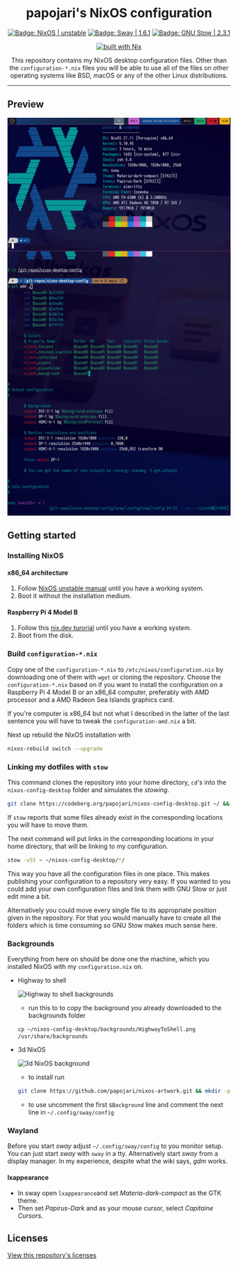 <div align="center">

<h1>papojari's NixOS configuration</h1>

<p>
  <a href="https://nixos.org/"><img src="https://img.shields.io/badge/NixOS-unstable-blue" alt="Badge: NixOS | unstable"/></a>
  <a href="https://swaywm.org/"><img src="https://img.shields.io/badge/Sway-1.6.1-yellowgreen" alt="Badge: Sway | 1.6.1"/></a>
  <a href="https://swaywm.org/"><img src="https://img.shields.io/badge/GNU%20Stow-2.3.1-yellow" alt="Badge: GNU Stow | 2.3.1"/></a>  
</p>

[![built with Nix](https://builtwithnix.org/badge.svg)](https://builtwithnix.org)

This repository contains my NixOS desktop configuration files. Other than the `configuration-*.nix` files you will be able to use all of the files on other operating systems like BSD, macOS or any of the other Linux distributions.

</div>

---

## Preview

![Preview](preview.png)

## Getting started

### Installing NixOS

#### x86_64 architecture

1. Follow [NixOS unstable manual](https://nixos.org/manual/nixos/unstable/) until you have a working system.
2. Boot it without the installation medium.

#### Raspberry Pi 4 Model B

1. Follow this [nix.dev turorial](https://nix.dev/tutorials/installing-nixos-on-a-raspberry-pi) until you have a working system.
2. Boot from the disk.

### Build `configuration-*.nix`

Copy one of the `configuration-*.nix` to `/etc/nixos/configuration.nix` by downloading one of them with `wget` or cloning the repository. Choose the `configuration-*.nix` based on if you want to install the configuration on a Raspberry Pi 4 Model B or an x86_64 computer, preferably with AMD processor and a AMD Radeon Sea Islands graphics card.

If you're computer is x86_64 but not what I described in the latter of the last sentence you will have to tweak the `configuration-amd.nix` a bit.

Next up rebuild the NixOS installation with

```bash
nixos-rebuild switch --upgrade
```

### Linking my dotfiles with `stow`

This command clones the repository into your home directory, `cd`'s into the `nixos-config-desktop` folder and simulates the *stowing*.

```bash
git clone https://codeberg.org/papojari/nixos-config-desktop.git ~/ && stow -nvSt ~ ~/nixos-config-desktop/*/
```

If `stow` reports that some files already exist in the corresponding locations you will have to move them.

The next command will put links in the corresponding locations in your home directory, that will be linking to my configuration.

```bash
stow -vSt ~ ~/nixos-config-desktop/*/
```

This way you have all the configuration files in one place. This makes publishing your configuration to a repository very easy. If you wanted to you could add your own configuration files and link them with GNU Stow or just edit mine a bit.

Alternatively you could move every single file to its appropriate position given in the repository. For that you would manually have to create all the folders which is time consuming so GNU Stow makes much sense here.

### Backgrounds

Everything from here on should be done one the machine, which you installed NixOS with my `configuration.nix` on.

- Highway to shell

	![Highway to shell backgrounds](https://codeberg.org/papojari/nixos-config-desktop/raw/branch/main/backgrounds/HighwayToShell.png)

	- run this to to copy the background you already downloaded to the backgrounds folder

	```
	cp ~/nixos-config-desktop/backgrounds/HighwayToShell.png /usr/share/backgrounds
	```

- 3d NixOS

	![3d NixOS background](https://raw.githubusercontent.com/papojari/nixos-artwork/master/wallpapers/nix-wallpaper-3d-showcase-1920x1080.png)

	- to install run

	```bash
	git clone https://github.com/papojari/nixos-artwork.git && mkdir -p /usr/share/backgrounds/nixos && mv nixos-artwork/wallpapers/* /usr/share/backgrounds/nixos/ && rm -rf nixos-artwork
	```

	- to use uncomment the first `$Background` line and comment the next line in `~/.config/sway/config`

### Wayland

Before you start *sway* adjust `~/.config/sway/config` to you monitor setup. You can just start *sway* with `sway` in a tty. Alternatively start *sway* from a display manager. In my experience, despite what the wiki says, *gdm* works.

#### lxappearance

- In sway open `lxappearance`and set *Materia-dark-compact* as the GTK theme.
- Then set *Papirus-Dark* and as your mouse cursor, select *Capitaine Cursors*.

## Licenses

[View this repository's licenses](https://codeberg.org/papojari/nixos-config-desktop/src/branch/main/Licenses.md)
